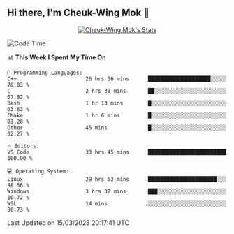 ## Hi there, I'm Cheuk-Wing Mok 👋

<!--
**mozro0327/mozro0327** is a ✨ _special_ ✨ repository because its `README.md` (this file) appears on your GitHub profile.

Here are some ideas to get you started:

- 🔭 I’m currently working on ...
- 🌱 I’m currently learning ...
- 👯 I’m looking to collaborate on ...
- 🤔 I’m looking for help with ...
- 💬 Ask me about ...
- 📫 How to reach me: ...
- 😄 Pronouns: ...
- ⚡ Fun fact: ...
-->

<p align="center">
  <a href="https://github.com/mozro0327" class="rich-diff-level-one">
    <img src="https://github-readme-stats.vercel.app/api?username=mozro0327&title_color=333&text_color=777" alt="Cheuk-Wing Mok's Stats" >
    <!-- &hide=issues
    <img src="https://github-readme-stats.vercel.app/api?username=mozro0327&hide=issues&title_color=333&text_color=777" alt="Cheuk-Wing Mok's Stats" >
    -->
  </a>
</p>

<!--START_SECTION:waka-->
![Code Time](http://img.shields.io/badge/Code%20Time-1%2C279%20hrs%2015%20mins-blue)

📊 **This Week I Spent My Time On** 

```text
💬 Programming Languages: 
C++                      26 hrs 36 mins      ████████████████████░░░░░   78.83 % 
C                        2 hrs 38 mins       ██░░░░░░░░░░░░░░░░░░░░░░░   07.82 % 
Bash                     1 hr 13 mins        █░░░░░░░░░░░░░░░░░░░░░░░░   03.63 % 
CMake                    1 hr 6 mins         █░░░░░░░░░░░░░░░░░░░░░░░░   03.28 % 
Other                    45 mins             █░░░░░░░░░░░░░░░░░░░░░░░░   02.27 % 

🔥 Editors: 
VS Code                  33 hrs 45 mins      █████████████████████████   100.00 % 

💻 Operating System: 
Linux                    29 hrs 53 mins      ██████████████████████░░░   88.56 % 
Windows                  3 hrs 37 mins       ███░░░░░░░░░░░░░░░░░░░░░░   10.72 % 
WSL                      14 mins             ░░░░░░░░░░░░░░░░░░░░░░░░░   00.73 % 
```


 Last Updated on 15/03/2023 20:17:41 UTC
<!--END_SECTION:waka-->
